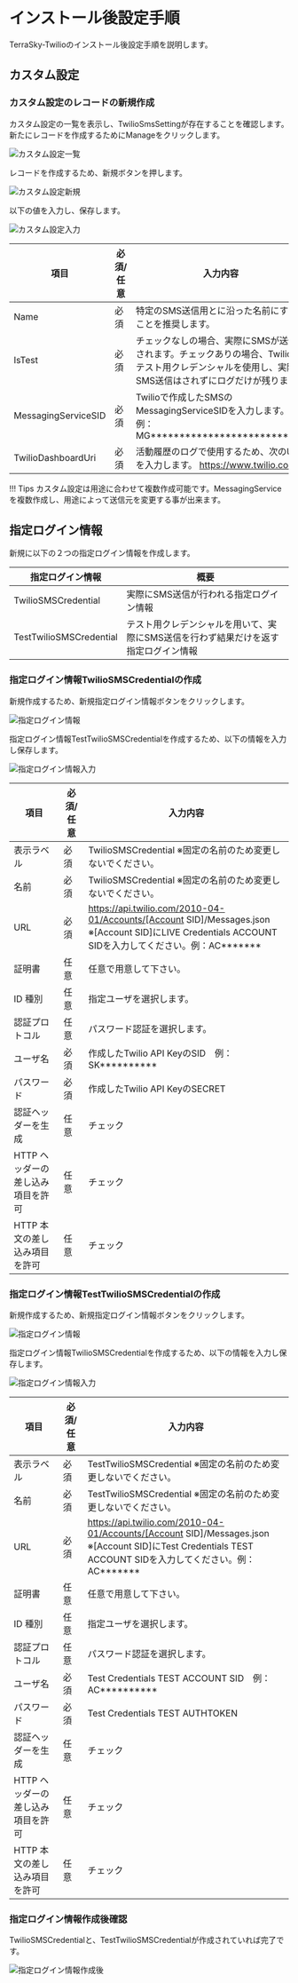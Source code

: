 # インストール後設定手順

TerraSky-Twilioのインストール後設定手順を説明します。

## カスタム設定

### カスタム設定のレコードの新規作成

カスタム設定の一覧を表示し、TwilioSmsSettingが存在することを確認します。
新たにレコードを作成するためにManageをクリックします。

![カスタム設定一覧](img/afterInstall/customSettings.png)

レコードを作成するため、新規ボタンを押します。

![カスタム設定新規](img/afterInstall/TwilioSmsSetting.png)

以下の値を入力し、保存します。

![カスタム設定入力](img/afterInstall/TwilioSmsSettingEdit.png)

|  項目  | 必須/任意 |  入力内容  |
| ---- | ---- | ---- |
|  Name  |  必須  |  特定のSMS送信用とに沿った名前にすることを推奨します。  |
|  IsTest  |  必須  |  チェックなしの場合、実際にSMSが送信されます。チェックありの場合、Twilioのテスト用クレデンシャルを使用し、実際にSMS送信はされずにログだけが残ります。  |
|  MessagingServiceSID  |  必須  |  Twilioで作成したSMSのMessagingServiceSIDを入力します。例：MG***************************  |
|  TwilioDashboardUri  |  必須  | 活動履歴のログで使用するため、次のURLを入力します。 https://www.twilio.com |

!!! Tips
    カスタム設定は用途に合わせて複数作成可能です。MessagingServiceを複数作成し、用途によって送信元を変更する事が出来ます。

## 指定ログイン情報

新規に以下の２つの指定ログイン情報を作成します。

|  指定ログイン情報  | 概要 |
| ---- | ---- |
|  TwilioSMSCredential  |  実際にSMS送信が行われる指定ログイン情報  |
|  TestTwilioSMSCredential  |  テスト用クレデンシャルを用いて、実際にSMS送信を行わず結果だけを返す指定ログイン情報  |

### 指定ログイン情報TwilioSMSCredentialの作成

新規作成するため、新規指定ログイン情報ボタンをクリックします。

![指定ログイン情報](img/afterInstall/NamedCredentials.png)

指定ログイン情報TestTwilioSMSCredentialを作成するため、以下の情報を入力し保存します。

![指定ログイン情報入力](img/afterInstall/TwilioSMSCredential.png)

|  項目  | 必須/任意 |  入力内容  |
| ---- | ---- | ---- |
|  表示ラベル  |  必須  |  TwilioSMSCredential ※固定の名前のため変更しないでください。 |
|  名前  |  必須  |  TwilioSMSCredential ※固定の名前のため変更しないでください。 |
|  URL  |  必須  |  https://api.twilio.com/2010-04-01/Accounts/[Account SID]/Messages.json ※[Account SID]にLIVE Credentials ACCOUNT SIDを入力してください。例：AC******* |
|  証明書  |  任意  | 任意で用意して下さい。 |
|  ID 種別  |  任意  | 指定ユーザを選択します。 |
|  認証プロトコル  |  任意  | パスワード認証を選択します。 |
|  ユーザ名  |  必須  | 作成したTwilio API KeyのSID　例：SK********** |
|  パスワード  |  必須  | 作成したTwilio API KeyのSECRET |
|  認証ヘッダーを生成  |  任意  | チェック |
|  HTTP ヘッダーの差し込み項目を許可  |  任意  | チェック |
|  HTTP 本文の差し込み項目を許可  |  任意  | チェック |

### 指定ログイン情報TestTwilioSMSCredentialの作成

新規作成するため、新規指定ログイン情報ボタンをクリックします。

![指定ログイン情報](img/afterInstall/NamedCredentials.png)

指定ログイン情報TwilioSMSCredentialを作成するため、以下の情報を入力し保存します。

![指定ログイン情報入力](img/afterInstall/TestTwilioSMSCredential.png)

|  項目  | 必須/任意 |  入力内容  |
| ---- | ---- | ---- |
|  表示ラベル  |  必須  |  TestTwilioSMSCredential ※固定の名前のため変更しないでください。 |
|  名前  |  必須  |  TestTwilioSMSCredential ※固定の名前のため変更しないでください。 |
|  URL  |  必須  |  https://api.twilio.com/2010-04-01/Accounts/[Account SID]/Messages.json ※[Account SID]にTest Credentials TEST ACCOUNT SIDを入力してください。例：AC******* |
|  証明書  |  任意  | 任意で用意して下さい。 |
|  ID 種別  |  任意  | 指定ユーザを選択します。 |
|  認証プロトコル  |  任意  | パスワード認証を選択します。 |
|  ユーザ名  |  必須  | Test Credentials TEST ACCOUNT SID　例：AC********** |
|  パスワード  |  必須  | Test Credentials TEST AUTHTOKEN |
|  認証ヘッダーを生成  |  任意  | チェック |
|  HTTP ヘッダーの差し込み項目を許可  |  任意  | チェック |
|  HTTP 本文の差し込み項目を許可  |  任意  | チェック |

### 指定ログイン情報作成後確認

TwilioSMSCredentialと、TestTwilioSMSCredentialが作成されていれば完了です。

![指定ログイン情報作成後](img/afterInstall/CreatedNamedCredentials.png)

